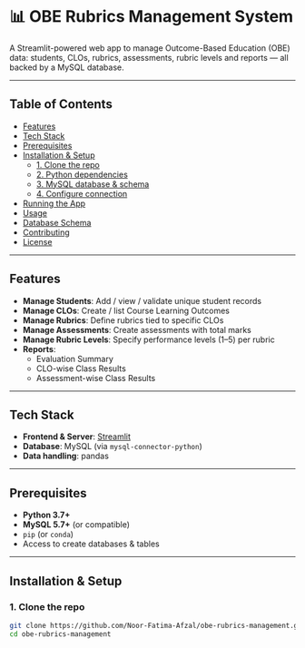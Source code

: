 # 📊 OBE Rubrics Management System

A Streamlit-powered web app to manage Outcome-Based Education (OBE) data: students, CLOs, rubrics, assessments, rubric levels and reports — all backed by a MySQL database.

---

## Table of Contents

- [Features](#features)  
- [Tech Stack](#tech-stack)  
- [Prerequisites](#prerequisites)  
- [Installation & Setup](#installation--setup)  
  - [1. Clone the repo](#1-clone-the-repo)  
  - [2. Python dependencies](#2-python-dependencies)  
  - [3. MySQL database & schema](#3-mysql-database--schema)  
  - [4. Configure connection](#4-configure-connection)  
- [Running the App](#running-the-app)  
- [Usage](#usage)  
- [Database Schema](#database-schema)  
- [Contributing](#contributing)  
- [License](#license)  

---

## Features

- **Manage Students**: Add / view / validate unique student records  
- **Manage CLOs**: Create / list Course Learning Outcomes  
- **Manage Rubrics**: Define rubrics tied to specific CLOs  
- **Manage Assessments**: Create assessments with total marks  
- **Manage Rubric Levels**: Specify performance levels (1–5) per rubric  
- **Reports**:  
  - Evaluation Summary  
  - CLO-wise Class Results  
  - Assessment-wise Class Results  

---

## Tech Stack

- **Frontend & Server**: [Streamlit](https://streamlit.io/)  
- **Database**: MySQL (via `mysql-connector-python`)  
- **Data handling**: pandas  

---

## Prerequisites

- **Python 3.7+**  
- **MySQL 5.7+** (or compatible)  
- `pip` (or `conda`)  
- Access to create databases & tables  

---

## Installation & Setup

### 1. Clone the repo

```bash
git clone https://github.com/Noor-Fatima-Afzal/obe-rubrics-management.git
cd obe-rubrics-management
